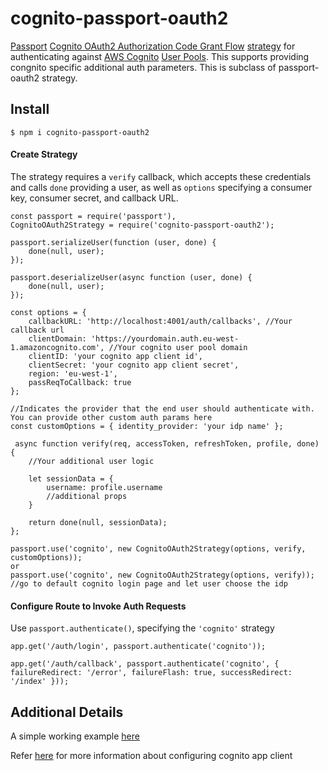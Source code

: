 # cognito-passport-oauth2
[Passport](https://github.com/jaredhanson/passport) [Cognito OAuth2 Authorization Code Grant Flow](https://aws.amazon.com/blogs/mobile/understanding-amazon-cognito-user-pool-oauth-2-0-grants/) [strategy](https://github.com/jaredhanson/passport-strategy) for authenticating against [AWS Cognito](https://aws.amazon.com/cognito/) [User Pools](https://docs.aws.amazon.com/cognito/latest/developerguide/cognito-user-identity-pools.html). This supports providing congnito specific additional auth parameters. This is subclass of passport-oauth2 strategy.

## Install

    $ npm i cognito-passport-oauth2
    
#### Create Strategy

The strategy requires a `verify` callback, which accepts these
credentials and calls `done` providing a user, as well as `options` specifying a
consumer key, consumer secret, and callback URL.
    
    const passport = require('passport'),
    CognitoOAuth2Strategy = require('cognito-passport-oauth2');

    passport.serializeUser(function (user, done) {
        done(null, user);
    });

    passport.deserializeUser(async function (user, done) {
        done(null, user);
    });
    
    const options = {
        callbackURL: 'http://localhost:4001/auth/callbacks', //Your callback url
        clientDomain: 'https://yourdomain.auth.eu-west-1.amazoncognito.com', //Your cognito user pool domain
        clientID: 'your cognito app client id',
        clientSecret: 'your cognito app client secret',
        region: 'eu-west-1',
        passReqToCallback: true
    };

    //Indicates the provider that the end user should authenticate with. You can provide other custom auth params here
    const customOptions = { identity_provider: 'your idp name' };
   
     async function verify(req, accessToken, refreshToken, profile, done) {
        //Your additional user logic

        let sessionData = {
            username: profile.username
            //additional props
        }

        return done(null, sessionData);
    };
    
    passport.use('cognito', new CognitoOAuth2Strategy(options, verify, customOptions));
    or 
    passport.use('cognito', new CognitoOAuth2Strategy(options, verify)); //go to default cognito login page and let user choose the idp


#### Configure Route to Invoke Auth Requests

Use `passport.authenticate()`, specifying the `'cognito'` strategy

    app.get('/auth/login', passport.authenticate('cognito'));

    app.get('/auth/callback', passport.authenticate('cognito', { failureRedirect: '/error', failureFlash: true, successRedirect: '/index' }));

## Additional Details
A simple working example [here](https://github.com/ajayaldo/cognito-oauth2-passport-example)

Refer [here](https://docs.aws.amazon.com/cognito/latest/developerguide/user-pool-settings-client-apps.html) for more information about configuring cognito app client